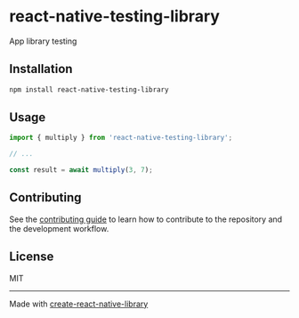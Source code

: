 # react-native-testing-library

App library testing

## Installation

```sh
npm install react-native-testing-library
```

## Usage

```js
import { multiply } from 'react-native-testing-library';

// ...

const result = await multiply(3, 7);
```

## Contributing

See the [contributing guide](CONTRIBUTING.md) to learn how to contribute to the repository and the development workflow.

## License

MIT

---

Made with [create-react-native-library](https://github.com/callstack/react-native-builder-bob)

